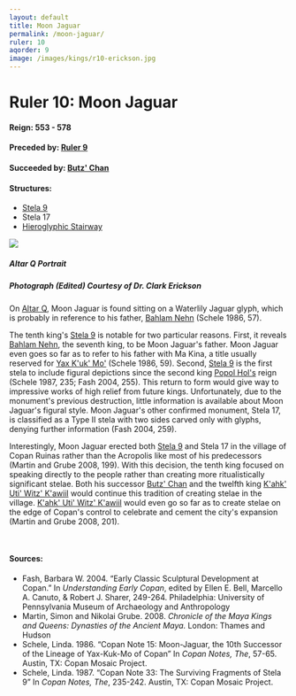 ```yaml
---
layout: default
title: Moon Jaguar
permalink: /moon-jaguar/
ruler: 10
aqorder: 9
image: /images/kings/r10-erickson.jpg
---
```


# Ruler 10: Moon Jaguar

#### <strong>Reign:</strong> 553 - 578
#### <strong>Preceded by:</strong> <a href="{{site.baseurl}}/ruler-9">Ruler 9</a>
#### <strong>Succeeded by:</strong> <a href="{{site.baseurl}}/butz-chan">Butz' Chan</a>
#### <strong>Structures:</strong>
<ul>
<li><a href="{{site.baseurl}}/stela-9">Stela 9</a></li>
<li>Stela 17</li>
<li><a href="{{site.baseurl}}/hieroglyphic-stairway">Hieroglyphic Stairway</a></li>
</ul>

<img src="{{site.baseurl}}{{page.image}}">

##### <strong><em>Altar Q Portrait</em></strong>
##### <em>Photograph (Edited) Courtesy of Dr. Clark Erickson</em>

On <a href="{{site.baseurl}}/altar-q">Altar Q</a>, Moon Jaguar is found sitting on a Waterlily Jaguar glyph, which is probably in reference to his father, <a href="{{site.baseurl}}/bahlam-nehn">Bahlam Nehn</a> (Schele 1986, 57).

The tenth king's <a href="{{site.baseurl}}/stela-9">Stela 9</a> is notable for two particular reasons. First, it reveals <a href="{{site.baseurl}}/bahlam-nehn">Bahlam Nehn</a>, the seventh king, to be Moon Jaguar's father. Moon Jaguar even goes so far as to refer to his father with Ma Kina, a title usually reserved for <a href="{{site.baseurl}}/yax-kuk-mo">Yax K'uk' Mo'</a> (Schele 1986, 59). Second, <a href="{{site.baseurl}}/stela-9">Stela 9</a> is the first stela to include figural depictions since the second king <a href="{{site.baseurl}}/popol-hol">Popol Hol's</a> reign (Schele 1987, 235; Fash 2004, 255). This return to form would give way to impressive works of high relief from future kings. Unfortunately, due to the monument's previous destruction, little information is available about Moon Jaguar's figural style. Moon Jaguar's other confirmed monument, Stela 17, is classified as a Type II stela with two sides carved only with glyphs, denying further information (Fash 2004, 259).  

Interestingly, Moon Jaguar erected both <a href="{{site.baseurl}}/stela-9">Stela 9</a> and Stela 17 in the village of Copan Ruinas rather than the Acropolis like most of his predecessors (Martin and Grube 2008, 199). With this decision, the tenth king focused on speaking directly to the people rather than creating more ritualistically significant stelae. Both his successor <a href="{{site.baseurl}}/butz-chan">Butz' Chan</a> and the twelfth king <a href="{{site.baseurl}}/kahk-uti-witz-kawiil">K'ahk' Uti' Witz' K'awiil</a> would continue this tradition of creating stelae in the village. <a href="{{site.baseurl}}/kahk-uti-witz-kawiil">K'ahk' Uti' Witz' K'awiil</a> would even go so far as to create stelae on the edge of Copan's control to celebrate and cement the city's expansion (Martin and Grube 2008, 201).  

<br>

#### <strong>Sources:</strong>
<ul>
<li>Fash, Barbara W. 2004. “Early Classic Sculptural Development at Copan.” In <cite>Understanding Early Copan</cite>, edited by Ellen E. Bell, Marcello A. Canuto, & Robert J. Sharer, 249-264. Philadelphia: University of Pennsylvania Museum of Archaeology and Anthropology</li>
<li>Martin, Simon and Nikolai Grube. 2008. <cite>Chronicle of the Maya Kings and
    Queens: Dynasties of the Ancient Maya.</cite> London: Thames and Hudson</li>
<li>Schele, Linda. 1986. “Copan Note 15: Moon-Jaguar, the 10th Successor of the Lineage of Yax-Kuk-Mo of Copan” In <cite>Copan Notes, The</cite>, 57-65. Austin, TX: Copan Mosaic Project.</li>
<li>Schele, Linda. 1987. “Copan Note 33: The Surviving Fragments of Stela 9” In <cite>Copan Notes, The</cite>, 235-242. Austin, TX: Copan Mosaic Project.</li>
</ul>
